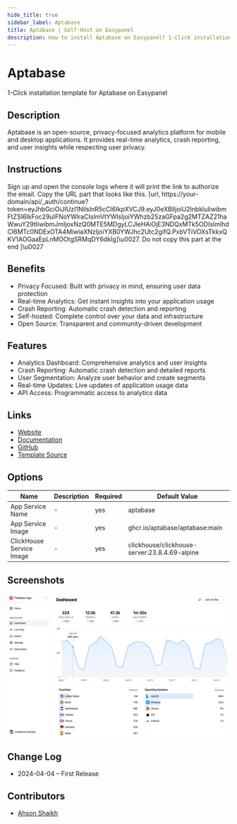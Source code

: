 ```yaml
---
hide_title: true
sidebar_label: Aptabase
title: Aptabase | Self-Host on Easypanel
description: How to install Aptabase on Easypanel? 1-Click installation template for Aptabase on Easypanel
---
```


<!-- generated -->

# Aptabase

1-Click installation template for Aptabase on Easypanel

## Description

Aptabase is an open-source, privacy-focused analytics platform for mobile and desktop applications. It provides real-time analytics, crash reporting, and user insights while respecting user privacy.

## Instructions

Sign up and open the console logs where it will print the link to authorize the email. Copy the URL part that looks like this. [url, https://your-domain/api/_auth/continue?token=eyJhbGciOiJIUzI1NiIsInR5cCI6IkpXVCJ9.eyJ0eXBlIjoiU2lnbkluIiwibmFtZSI6IkFoc29uIFNoYWlraCIsImVtYWlsIjoiYWhzb25zaGFpa2g2MTZAZ21haWwuY29tIiwibmJmIjoxNzQ0MTE5MDgyLCJleHAiOjE3NDQxMTk5ODIsImlhdCI6MTc0NDExOTA4MiwiaXNzIjoiYXB0YWJhc2Utc2gifQ.PxbVTiVOXsTkkxQKV1AOGaaEpLnMOOtgSRMqDY6dkIg]\u0027. Do not copy this part at the end ]\u0027

## Benefits

- Privacy Focused: Built with privacy in mind, ensuring user data protection
- Real-time Analytics: Get instant insights into your application usage
- Crash Reporting: Automatic crash detection and reporting
- Self-hosted: Complete control over your data and infrastructure
- Open Source: Transparent and community-driven development

## Features

- Analytics Dashboard: Comprehensive analytics and user insights
- Crash Reporting: Automatic crash detection and detailed reports
- User Segmentation: Analyze user behavior and create segments
- Real-time Updates: Live updates of application usage data
- API Access: Programmatic access to analytics data

## Links

- [Website](https://aptabase.com)
- [Documentation](https://aptabase.com/docs)
- [GitHub](https://github.com/aptabase/aptabase)
- [Template Source](https://github.com/easypanel-io/templates/tree/main/templates/aptabase)

## Options

Name | Description | Required | Default Value
-|-|-|-
App Service Name | - | yes | aptabase
App Service Image | - | yes | ghcr.io/aptabase/aptabase:main
ClickHouse Service Image | - | yes | clickhouse/clickhouse-server:23.8.4.69-alpine

## Screenshots

![Aptabase Screenshot](./assets/screenshot.png)

## Change Log

- 2024-04-04 – First Release

## Contributors

- [Ahson Shaikh](https://github.com/Ahson-Shaikh)
